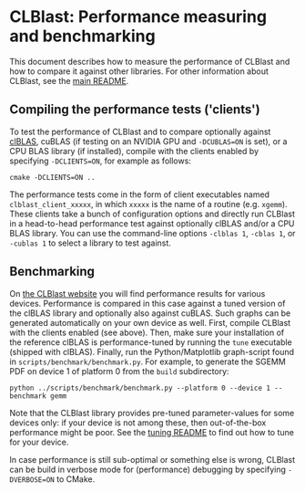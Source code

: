CLBlast: Performance measuring and benchmarking
================

This document describes how to measure the performance of CLBlast and how to compare it against other libraries. For other information about CLBlast, see the [main README](../README.md).


Compiling the performance tests ('clients')
-------------

To test the performance of CLBlast and to compare optionally against [clBLAS](http://github.com/clMathLibraries/clBLAS), cuBLAS (if testing on an NVIDIA GPU and `-DCUBLAS=ON` is set), or a CPU BLAS library (if installed), compile with the clients enabled by specifying `-DCLIENTS=ON`, for example as follows:

    cmake -DCLIENTS=ON ..

The performance tests come in the form of client executables named `clblast_client_xxxxx`, in which `xxxxx` is the name of a routine (e.g. `xgemm`). These clients take a bunch of configuration options and directly run CLBlast in a head-to-head performance test against optionally clBLAS and/or a CPU BLAS library. You can use the command-line options `-clblas 1`, `-cblas 1`, or `-cublas 1` to select a library to test against.


Benchmarking
-------------

On [the CLBlast website](https://cnugteren.github.io/clblast) you will find performance results for various devices. Performance is compared in this case against a tuned version of the clBLAS library and optionally also against cuBLAS. Such graphs can be generated automatically on your own device as well. First, compile CLBlast with the clients enabled (see above). Then, make sure your installation of the reference clBLAS is performance-tuned by running the `tune` executable (shipped with clBLAS). Finally, run the Python/Matplotlib graph-script found in `scripts/benchmark/benchmark.py`. For example, to generate the SGEMM PDF on device 1 of platform 0 from the `build` subdirectory:

    python ../scripts/benchmark/benchmark.py --platform 0 --device 1 --benchmark gemm

Note that the CLBlast library provides pre-tuned parameter-values for some devices only: if your device is not among these, then out-of-the-box performance might be poor. See the [tuning README](tuning.md) to find out how to tune for your device.

In case performance is still sub-optimal or something else is wrong, CLBlast can be build in verbose mode for (performance) debugging by specifying `-DVERBOSE=ON` to CMake.

